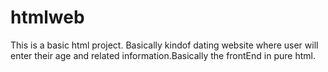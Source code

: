 # htmlweb
This is a basic html project. Basically kindof dating website where user will enter their age and related information.Basically the frontEnd in pure html.
